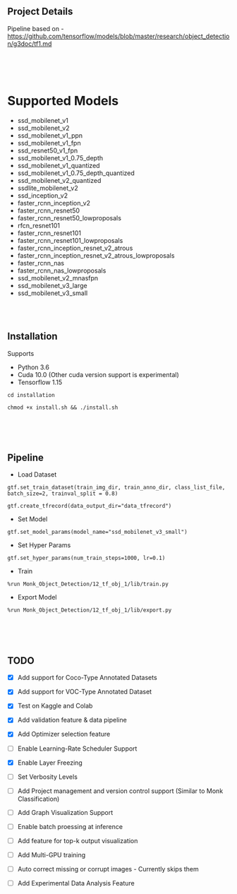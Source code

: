 ## Project Details
Pipeline based on - https://github.com/tensorflow/models/blob/master/research/object_detection/g3doc/tf1.md

<br />
<br />
<br />

# Supported Models
  - ssd_mobilenet_v1
  - ssd_mobilenet_v2
  - ssd_mobilenet_v1_ppn
  - ssd_mobilenet_v1_fpn
  - ssd_resnet50_v1_fpn
  - ssd_mobilenet_v1_0.75_depth
  - ssd_mobilenet_v1_quantized
  - ssd_mobilenet_v1_0.75_depth_quantized
  - ssd_mobilenet_v2_quantized
  - ssdlite_mobilenet_v2
  - ssd_inception_v2
  - faster_rcnn_inception_v2
  - faster_rcnn_resnet50
  - faster_rcnn_resnet50_lowproposals
  - rfcn_resnet101
  - faster_rcnn_resnet101
  - faster_rcnn_resnet101_lowproposals
  - faster_rcnn_inception_resnet_v2_atrous
  - faster_rcnn_inception_resnet_v2_atrous_lowproposals
  - faster_rcnn_nas
  - faster_rcnn_nas_lowproposals
  - ssd_mobilenet_v2_mnasfpn
  - ssd_mobilenet_v3_large
  - ssd_mobilenet_v3_small
  
<br />
<br />

## Installation

Supports 
- Python 3.6
- Cuda 10.0 (Other cuda version support is experimental)
- Tensorflow 1.15
    
`cd installation`

`chmod +x install.sh && ./install.sh`


<br />
<br />
<br />


## Pipeline

 - Load Dataset
 
 `gtf.set_train_dataset(train_img_dir, train_anno_dir, class_list_file, batch_size=2, trainval_split = 0.8)`
 
 `gtf.create_tfrecord(data_output_dir="data_tfrecord")`
 
 - Set Model
 
 `gtf.set_model_params(model_name="ssd_mobilenet_v3_small")`
 
 - Set Hyper Params
 
 `gtf.set_hyper_params(num_train_steps=1000, lr=0.1)`
  
  - Train
  
  `%run Monk_Object_Detection/12_tf_obj_1/lib/train.py`
 
  - Export Model
  
  `%run Monk_Object_Detection/12_tf_obj_1/lib/export.py`



<br />
<br />
<br />


## TODO

- [x] Add support for Coco-Type Annotated Datasets
- [x] Add support for VOC-Type Annotated Dataset
- [x] Test on Kaggle and Colab 
- [x] Add validation feature & data pipeline
- [x] Add Optimizer selection feature
- [ ] Enable Learning-Rate Scheduler Support
- [x] Enable Layer Freezing
- [ ] Set Verbosity Levels
- [ ] Add Project management and version control support (Similar to Monk Classification)
- [ ] Add Graph Visualization Support
- [ ] Enable batch proessing at inference
- [ ] Add feature for top-k output visualization
- [ ] Add Multi-GPU training
- [ ] Auto correct missing or corrupt images - Currently skips them
- [ ] Add Experimental Data Analysis Feature














